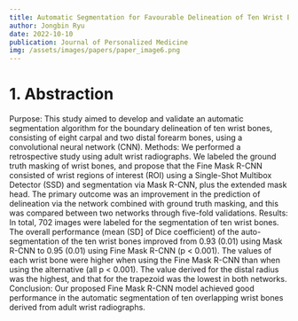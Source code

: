 ```yaml
---
title: Automatic Segmentation for Favourable Delineation of Ten Wrist Bones on Wrist Radiographs Using Convolutional Neural Network
author: Jongbin Ryu
date: 2022-10-10
publication: Journal of Personalized Medicine
img: /assets/images/papers/paper_image6.png
---
```


# 1. Abstraction
Purpose:
This study aimed to develop and validate an automatic segmentation algorithm for the boundary delineation of ten wrist bones, consisting of eight carpal and two distal forearm bones, using a convolutional neural network (CNN).
Methods:
We performed a retrospective study using adult wrist radiographs. We labeled the ground truth masking of wrist bones, and propose that the Fine Mask R-CNN consisted of wrist regions of interest (ROI) using a Single-Shot Multibox Detector (SSD) and segmentation via Mask R-CNN, plus the extended mask head. The primary outcome was an improvement in the prediction of delineation via the network combined with ground truth masking, and this was compared between two networks through five-fold validations.
Results:
In total, 702 images were labeled for the segmentation of ten wrist bones. The overall performance (mean (SD] of Dice coefficient) of the auto-segmentation of the ten wrist bones improved from 0.93 (0.01) using Mask R-CNN to 0.95 (0.01) using Fine Mask R-CNN (p < 0.001). The values of each wrist bone were higher when using the Fine Mask R-CNN than when using the alternative (all p < 0.001). The value derived for the distal radius was the highest, and that for the trapezoid was the lowest in both networks.
Conclusion:
Our proposed Fine Mask R-CNN model achieved good performance in the automatic segmentation of ten overlapping wrist bones derived from adult wrist radiographs.
